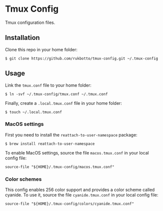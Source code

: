 # Tmux Config

Tmux configuration files.

## Installation

Clone this repo in your home folder:

```
$ git clone https://github.com/rukbotto/tmux-config.git ~/.tmux-config
```

## Usage

Link the `tmux.conf` file to your home folder:

```
$ ln -svf ~/.tmux-config/tmux.conf ~/.tmux.conf
```

Finally, create a `.local.tmux.conf` file in your home folder:

```
$ touch ~/.local.tmux.conf
```

### MacOS settings

First you need to install the `reattach-to-user-namespace` package:

```
$ brew install reattach-to-user-namespace
```

To enable MacOS settings, source the file `macos.tmux.conf` in your local config file:

```
source-file "${HOME}/.tmux-config/macos.tmux.conf"
```

### Color schemes

This config enables 256 color support and provides a color scheme called cyanide. To use it, source the file `cyanide.tmux.conf` in your local config file:

```
source-file "${HOME}/.tmux-config/colors/cyanide.tmux.conf"
```
